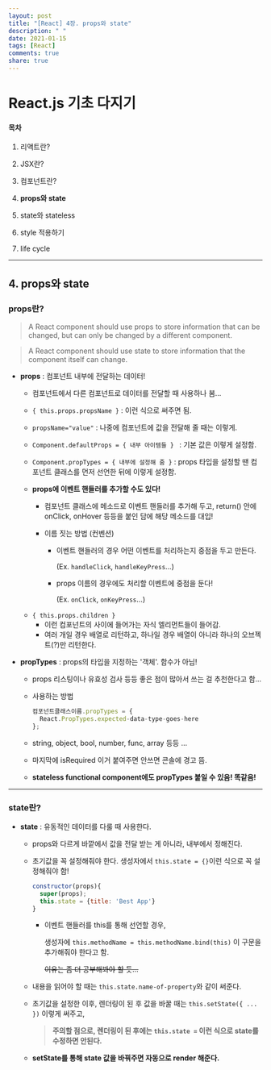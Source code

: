 ```yaml
---
layout: post
title: "[React] 4장. props와 state"
description: " "
date: 2021-01-15
tags: [React]
comments: true
share: true
---
```




# React.js 기초 다지기

#### 목차

1. 리액트란?

2. JSX란?

3. 컴포넌트란?

4. **props와 state**

5. state와 stateless

6. style 적용하기

7. life cycle

    

------

## 4. props와 state

### props란?

> A React component should use props to store information that can be changed, but can only be changed by a different component.

> A React component should use state to store information that the component itself can change.

* **props** : 컴포넌트 내부에 전달하는 데이터!

  - 컴포넌트에서 다른 컴포넌트로 데이터를 전달할 때 사용하나 봄...

  - `{ this.props.propsName }` : 이런 식으로 써주면 됨.
  - `propsName="value"` : 나중에 컴포넌트에 값을 전달해 줄 때는 이렇게.

  - `Component.defaultProps = { 내부 아이템들 } ` : 기본 값은 이렇게 설정함.
  - `Component.propTypes = { 내부에 설정해 줌 }` : props 타입을 설정할 땐 컴포넌트 클래스를 먼저 선언한 뒤에 이렇게 설정함.

  + **props에 이벤트 핸들러를 추가할 수도 있다!**
    - 컴포넌트 클래스에 메소드로 이벤트 핸들러를 추가해 두고, return() 안에 onClick, onHover 등등을 붙인 담에 해당 메소드를 대입!

    - 이름 짓는 방법 (컨벤션)

        - 이벤트 핸들러의 경우 어떤 이벤트를 처리하는지 중점을 두고 만든다. 

          (Ex. `handleClick`, `handleKeyPress`...)

        - props 이름의 경우에도 처리할 이벤트에 중점을 둔다!

          (Ex. `onClick`, `onKeyPress`...)

  - `{ this.props.children }`
    - 이런 컴포넌트의 사이에 들어가는 자식 엘리먼트들이 들어감.
    - 여러 개일 경우 배열로 리턴하고, 하나일 경우 배열이 아니라 하나의 오브젝트(?)만 리턴한다.

* **propTypes** : props의 타입을 지정하는 '객체'. 함수가 아님!
  - props 리스팅이나 유효성 검사 등등 좋은 점이 많아서 쓰는 걸 추천한다고 함...

  - 사용하는 방법

      ```javascript
      컴포넌트클래스이름.propTypes = {
      	React.PropTypes.expected-data-type-goes-here
      }; 
      ```

  - string, object, bool, number, func, array 등등 ...

  - 마지막에 isRequired 이거 붙여주면 안쓰면 콘솔에 경고 뜸.

  - **stateless functional component에도 propTypes 붙일 수 있음! 똑같음!**

      

-------------------------------------------------------------------------------------------------------------------

### state란?

* **state** : 유동적인 데이터를 다룰 때 사용한다.

  - props와 다르게 바깥에서 값을 전달 받는 게 아니라, 내부에서 정해진다.

  - 초기값을 꼭 설정해줘야 한다. 생성자에서 `this.state = {}`이런 식으로 꼭 설정해줘야 함!

    ```javascript
    constructor(props){
      super(props);
      this.state = {title: 'Best App'}
    }
    ```

    + 이벤트 핸들러를 this를 통해 선언할 경우,

      생성자에 `this.methodName = this.methodName.bind(this)` 이 구문을 추가해줘야 한다고 함.

      ~~이유는 좀 더 공부해봐야 할 듯...~~

  - 내용을 읽어야 할 때는 `this.state.name-of-property`와 같이 써준다.

  - 초기값을 설정한 이후, 렌더링이 된 후 값을 바꿀 때는 `this.setState({ ... })` 이렇게 써주고,
    > **주의할 점으로, 렌더링이 된 후에는 `this.state =` 이런 식으로 state를 수정하면 안된다.**

  - **setState를 통해 state 값을 바꿔주면 자동으로 render 해준다.**
